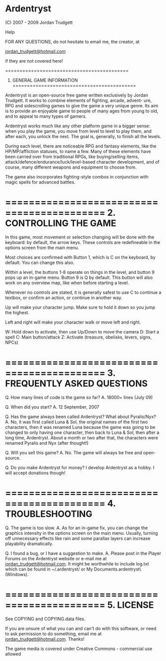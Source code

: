 # Ardentryst
(C) 2007 - 2009
Jordan Trudgett

Help

FOR ANY QUESTIONS, do not hesitate to
email me, the creator, at

jordan_trudgett@hotmail.com

if they are not covered here!

===========================================
 1. GENERAL GAME INFORMATION
===========================================

Ardentryst is an open-source free game written exclusively by Jordan
Trudgett. It works to combine elements of fighting, arcade, advent-
ure, RPG and sidescrolling games to give the game a very unique
genre. Its aim is to provide an enjoyable game to people of many ages
from young to old, and to appeal to many types of gamers.

Ardentryst works much like any other platform game in a bigger sense:
when you play the game, you move from level to level to play them, and
after each, you unlock the next. The goal is, generally, to finish all
the levels.

During each level, there are noticeable RPG and fantasy elements, like
the HP/MP/affliction statuses, to name a few. Many of these elements
have been carried over from traditional RPGs, like buying/selling
items, attack/defence/endurance/luck/level-based character development,
and of course, many different weapons and equipment to choose from.

The game also incorporates fighting-style combos in conjunction with
magic spells for advanced battles.

===========================================
 2. CONTROLLING THE GAME
===========================================

In this game, most movement or selection changing will be done with
the keyboard: by default, the arrow keys. These controls are
redefineable in the options screen from the main menu.

Most choices are confirmed with Button 1, which is C on the keyboard,
by default. You can change this also.

Within a level, the buttons 1-8 operate on things in the level, and
button 9 pops up an in-game menu. Button 9 is Q by default. This
button will also work on any overview map, like when before starting a
level.

Whenever no controls are stated, it is generally safest to use C to
continue a textbox, or confirm an action, or continue in another way.

Up will make your character jump. Make sure to hold it down so you jump
the highest.

Left and right will make your character walk or move left and right.

W: Hold down to activate, then use Up/Down to move the camera
D: Start a spell
C: Main button/attack
Z: Activate (treasure, obelisks, levers, signs, NPCs)

===========================================
 3. FREQUENTLY ASKED QUESTIONS
===========================================

Q. How many lines of code is the game so far?
A. 18000+ lines (July 09)

Q. When did you start?
A. 12 September, 2007

Q. Has the game always been called Ardentryst? What about Pyralis/Nyx?
A. No, it was first called Luna & Sol, the original names of the first
   two characters, then it was renamed Luna because the game was going
   to be changed to only having one character, then back to Luna &
   Sol, then after a long time, Ardentryst. About a month or two after
   that, the characters were renamed Pyralis and Nyx (after thought!)

Q. Will you sell this game?
A. No. The game will always be free and open-source.

Q. Do you make Ardentryst for money?
   I develop Ardentryst as a hobby. I will accept donations though!
   
===========================================
 4. TROUBLESHOOTING
===========================================

Q. The game is too slow.
A. As for an in-game fix, you can change the graphics intensity in the
   options screen on the main menu. Usually, turning off unnecessary
   effects like rain and some parallax layers can increase playability
   dramatically.

Q. I found a bug, or I have a suggestion to make.
A. Please post in the Player Forums on the Ardentryst website
   or e-mail me at jordan_trudgett@hotmail.com.
   It might be worthwhile to include log.txt which can be
   found in ~/.ardentryst/ or My Documents\.ardentryst\ (Windows).

===========================================
 5. LICENSE
===========================================

See COPYING and COPYING.data files.

If you are unsure of what you can and can't
do with this software, or need to ask
permission to do something, email me at
jordan_trudgett@hotmail.com. Thanks!

The game media is covered under Creative
Commons - commercial use allowed
